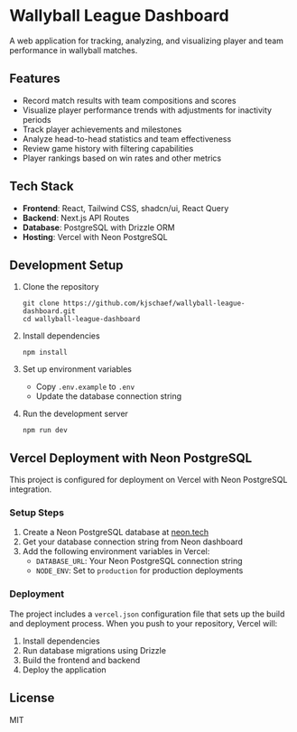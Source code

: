 # Wallyball League Dashboard

A web application for tracking, analyzing, and visualizing player and team performance in wallyball matches.

## Features

- Record match results with team compositions and scores
- Visualize player performance trends with adjustments for inactivity periods
- Track player achievements and milestones
- Analyze head-to-head statistics and team effectiveness
- Review game history with filtering capabilities
- Player rankings based on win rates and other metrics

## Tech Stack

- **Frontend**: React, Tailwind CSS, shadcn/ui, React Query
- **Backend**: Next.js API Routes
- **Database**: PostgreSQL with Drizzle ORM
- **Hosting**: Vercel with Neon PostgreSQL

## Development Setup

1. Clone the repository
   ```
   git clone https://github.com/kjschaef/wallyball-league-dashboard.git
   cd wallyball-league-dashboard
   ```

2. Install dependencies
   ```
   npm install
   ```

3. Set up environment variables
   - Copy `.env.example` to `.env`
   - Update the database connection string

4. Run the development server
   ```
   npm run dev
   ```

## Vercel Deployment with Neon PostgreSQL

This project is configured for deployment on Vercel with Neon PostgreSQL integration.

### Setup Steps

1. Create a Neon PostgreSQL database at [neon.tech](https://neon.tech)
2. Get your database connection string from Neon dashboard
3. Add the following environment variables in Vercel:
   - `DATABASE_URL`: Your Neon PostgreSQL connection string
   - `NODE_ENV`: Set to `production` for production deployments

### Deployment

The project includes a `vercel.json` configuration file that sets up the build and deployment process. When you push to your repository, Vercel will:

1. Install dependencies
2. Run database migrations using Drizzle
3. Build the frontend and backend
4. Deploy the application

## License

MIT
